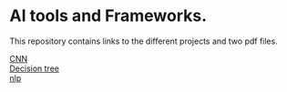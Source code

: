 # AI tools and Frameworks.

This repository contains links to the different projects and two pdf files.

[CNN](https://github.com/MwangiWambugu/cnn.git) <br>
[Decision tree](https://github.com/MwangiWambugu/decision_tree.git)<br>
[nlp]()<br>
